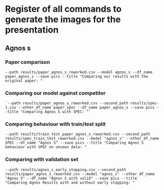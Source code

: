 # Register of all commands to generate the images for the presentation

## Agnos s

### Paper comparison

```shell script
--path results/paper_agnos_s_reworked.csv --model agnos_s --df_name paper_agnos_s --save pics --title "Comparing our results with the original paper: "
```

### Comparing our model against competitor
```shell script
`--path results/paper_agnos_s_reworked.csv --second_path results/spec-1.csv --other_df_name paper_spec --df_name paper_agnos_s --save pics --title "Comparing Agnos S with SPEC: "`
```

### Comparing behaviour with train/test split

```shell script
--path results/train_test_paper_agnos_s_reworked.csv --second_path results/spec_train_test_reworked.csv --model "agnos_s" --other_df_name SPEC --df_name "Agnos S" --save pics --title "Comparing Agnos S behaviour with SPEC on unseen data: "
```

### Comparing with validation set

```shell script
--path results/agnos_s_early_stopping.csv --second_path results/paper_agnos_s_reworked.csv --model "agnos_s" --other_df_name "Agnos S" --df_name "Agnos S with valid" --save pics --title "Comparing Agnos Results with and without early stopping: "
```